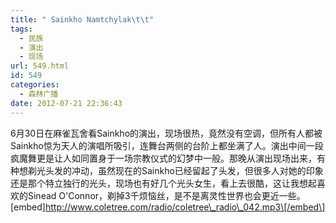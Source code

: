 ```yaml
---
title: " Sainkho Namtchylak\t\t"
tags:
  - 民族
  - 演出
  - 现场
url: 549.html
id: 549
categories:
  - 森林广播
date: 2012-07-21 22:36:43
---
```


6月30日在麻雀瓦舍看Sainkho的演出，现场很热，竟然没有空调，但所有人都被Sainkho惊为天人的演唱所吸引，连舞台两侧的台阶上都坐满了人。演出中间一段疯魔舞更是让人如同置身于一场宗教仪式的幻梦中一般。那晚从演出现场出来，有种想剃光头发的冲动，虽然现在的Sainkho已经留起了头发，但很多人对她的印象还是那个特立独行的光头，现场也有好几个光头女生，看上去很酷，这让我想起喜欢的Sinead O'Connor，剃掉3千烦恼丝，是不是离灵性世界也会更近一些。   \[embed\]http://www.coletree.com/radio/coletree\_radio\_042.mp3\[/embed\]
